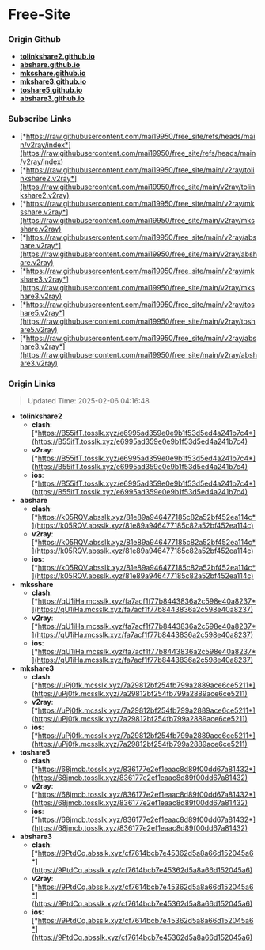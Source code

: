 # Free-Site

### Origin Github

- [**tolinkshare2.github.io**](https://github.com/tolinkshare2/tolinkshare2.github.io)
- [**abshare.github.io**](https://github.com/abshare/abshare.github.io)
- [**mksshare.github.io**](https://github.com/mksshare/mksshare.github.io)
- [**mkshare3.github.io**](https://github.com/mkshare3/mkshare3.github.io)
- [**toshare5.github.io**](https://github.com/toshare5/toshare5.github.io)
- [**abshare3.github.io**](https://github.com/abshare3/abshare3.github.io)

### Subscribe Links

- [*https://raw.githubusercontent.com/mai19950/free_site/refs/heads/main/v2ray/index*](https://raw.githubusercontent.com/mai19950/free_site/refs/heads/main/v2ray/index)
- [*https://raw.githubusercontent.com/mai19950/free_site/main/v2ray/tolinkshare2.v2ray*](https://raw.githubusercontent.com/mai19950/free_site/main/v2ray/tolinkshare2.v2ray)
- [*https://raw.githubusercontent.com/mai19950/free_site/main/v2ray/mksshare.v2ray*](https://raw.githubusercontent.com/mai19950/free_site/main/v2ray/mksshare.v2ray)
- [*https://raw.githubusercontent.com/mai19950/free_site/main/v2ray/abshare.v2ray*](https://raw.githubusercontent.com/mai19950/free_site/main/v2ray/abshare.v2ray)
- [*https://raw.githubusercontent.com/mai19950/free_site/main/v2ray/mkshare3.v2ray*](https://raw.githubusercontent.com/mai19950/free_site/main/v2ray/mkshare3.v2ray)
- [*https://raw.githubusercontent.com/mai19950/free_site/main/v2ray/toshare5.v2ray*](https://raw.githubusercontent.com/mai19950/free_site/main/v2ray/toshare5.v2ray)
- [*https://raw.githubusercontent.com/mai19950/free_site/main/v2ray/abshare3.v2ray*](https://raw.githubusercontent.com/mai19950/free_site/main/v2ray/abshare3.v2ray)

### Origin Links

> Updated Time: 2025-02-06 04:16:48

- **tolinkshare2**
  - **clash**: [*https://B55ifT.tosslk.xyz/e6995ad359e0e9b1f53d5ed4a241b7c4*](https://B55ifT.tosslk.xyz/e6995ad359e0e9b1f53d5ed4a241b7c4)
  - **v2ray**: [*https://B55ifT.tosslk.xyz/e6995ad359e0e9b1f53d5ed4a241b7c4*](https://B55ifT.tosslk.xyz/e6995ad359e0e9b1f53d5ed4a241b7c4)
  - **ios**: [*https://B55ifT.tosslk.xyz/e6995ad359e0e9b1f53d5ed4a241b7c4*](https://B55ifT.tosslk.xyz/e6995ad359e0e9b1f53d5ed4a241b7c4)
- **abshare**
  - **clash**: [*https://k05RQV.absslk.xyz/81e89a946477185c82a52bf452ea114c*](https://k05RQV.absslk.xyz/81e89a946477185c82a52bf452ea114c)
  - **v2ray**: [*https://k05RQV.absslk.xyz/81e89a946477185c82a52bf452ea114c*](https://k05RQV.absslk.xyz/81e89a946477185c82a52bf452ea114c)
  - **ios**: [*https://k05RQV.absslk.xyz/81e89a946477185c82a52bf452ea114c*](https://k05RQV.absslk.xyz/81e89a946477185c82a52bf452ea114c)
- **mksshare**
  - **clash**: [*https://qU1iHa.mcsslk.xyz/fa7acf1f77b8443836a2c598e40a8237*](https://qU1iHa.mcsslk.xyz/fa7acf1f77b8443836a2c598e40a8237)
  - **v2ray**: [*https://qU1iHa.mcsslk.xyz/fa7acf1f77b8443836a2c598e40a8237*](https://qU1iHa.mcsslk.xyz/fa7acf1f77b8443836a2c598e40a8237)
  - **ios**: [*https://qU1iHa.mcsslk.xyz/fa7acf1f77b8443836a2c598e40a8237*](https://qU1iHa.mcsslk.xyz/fa7acf1f77b8443836a2c598e40a8237)
- **mkshare3**
  - **clash**: [*https://uPj0fk.mcsslk.xyz/7a29812bf254fb799a2889ace6ce5211*](https://uPj0fk.mcsslk.xyz/7a29812bf254fb799a2889ace6ce5211)
  - **v2ray**: [*https://uPj0fk.mcsslk.xyz/7a29812bf254fb799a2889ace6ce5211*](https://uPj0fk.mcsslk.xyz/7a29812bf254fb799a2889ace6ce5211)
  - **ios**: [*https://uPj0fk.mcsslk.xyz/7a29812bf254fb799a2889ace6ce5211*](https://uPj0fk.mcsslk.xyz/7a29812bf254fb799a2889ace6ce5211)
- **toshare5**
  - **clash**: [*https://68jmcb.tosslk.xyz/836177e2ef1eaac8d89f00dd67a81432*](https://68jmcb.tosslk.xyz/836177e2ef1eaac8d89f00dd67a81432)
  - **v2ray**: [*https://68jmcb.tosslk.xyz/836177e2ef1eaac8d89f00dd67a81432*](https://68jmcb.tosslk.xyz/836177e2ef1eaac8d89f00dd67a81432)
  - **ios**: [*https://68jmcb.tosslk.xyz/836177e2ef1eaac8d89f00dd67a81432*](https://68jmcb.tosslk.xyz/836177e2ef1eaac8d89f00dd67a81432)
- **abshare3**
  - **clash**: [*https://9PtdCq.absslk.xyz/cf7614bcb7e45362d5a8a66d152045a6*](https://9PtdCq.absslk.xyz/cf7614bcb7e45362d5a8a66d152045a6)
  - **v2ray**: [*https://9PtdCq.absslk.xyz/cf7614bcb7e45362d5a8a66d152045a6*](https://9PtdCq.absslk.xyz/cf7614bcb7e45362d5a8a66d152045a6)
  - **ios**: [*https://9PtdCq.absslk.xyz/cf7614bcb7e45362d5a8a66d152045a6*](https://9PtdCq.absslk.xyz/cf7614bcb7e45362d5a8a66d152045a6)
